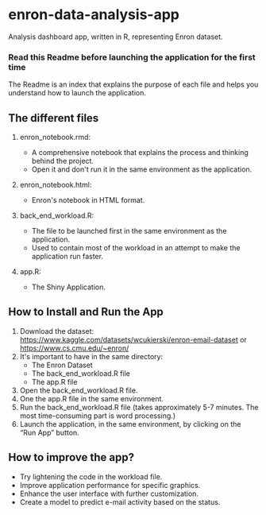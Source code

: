 # enron-data-analysis-app
Analysis dashboard app, written in R, representing Enron dataset.

### Read this Readme before launching the application for the first time ### 

The Readme is an index that explains the purpose of each file and helps you understand how to launch the application.

## The different files

1. enron_notebook.rmd: 
	- A comprehensive notebook that explains the process and thinking behind the project.
	- Open it and don't run it in the same environment as the application.

2. enron_notebook.html:
	- Enron's notebook in HTML format.

3. back_end_workload.R:
	- The file to be launched first in the same environment as the application.
	- Used to contain most of the workload in an attempt to make the application run faster.

4. app.R: 
	- The Shiny Application.


## How to Install and Run the App

1. Download the dataset: https://www.kaggle.com/datasets/wcukierski/enron-email-dataset or https://www.cs.cmu.edu/~enron/
2. It's important to have in the same directory: 
	- The Enron Dataset
	- The back_end_workload.R file
	- The app.R file
3. Open the back_end_workload.R file.
4. One the app.R file in the same environment.
5. Run the back_end_workload.R file (takes approximately 5-7 minutes. The most time-consuming part is word processing.)
6. Launch the application, in the same environment, by clicking on the “Run App” button.


## How to improve the app?

- Try lightening the code in the workload file.
- Improve application performance for specific graphics.
- Enhance the user interface with further customization.
- Create a model to predict e-mail activity based on the status.
